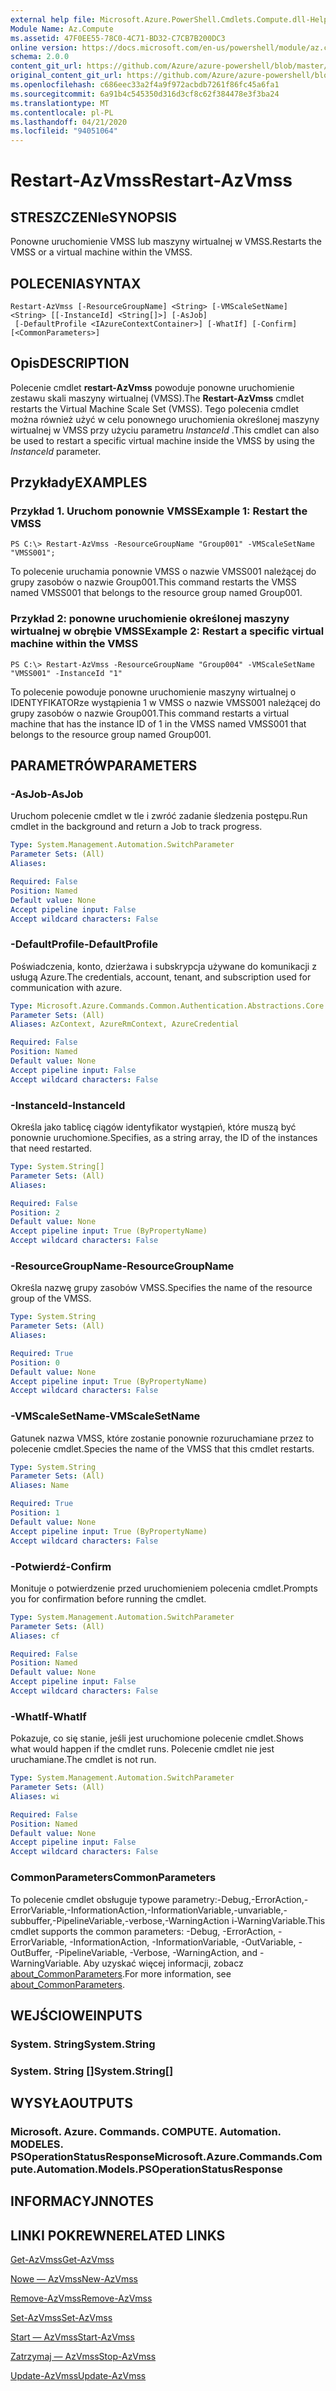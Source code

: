 ```yaml
---
external help file: Microsoft.Azure.PowerShell.Cmdlets.Compute.dll-Help.xml
Module Name: Az.Compute
ms.assetid: 47F0EE55-78C0-4C71-BD32-C7CB7B200DC3
online version: https://docs.microsoft.com/en-us/powershell/module/az.compute/restart-azvmss
schema: 2.0.0
content_git_url: https://github.com/Azure/azure-powershell/blob/master/src/Compute/Compute/help/Restart-AzVmss.md
original_content_git_url: https://github.com/Azure/azure-powershell/blob/master/src/Compute/Compute/help/Restart-AzVmss.md
ms.openlocfilehash: c686eec33a2f4a9f972acbdb7261f86fc45a6fa1
ms.sourcegitcommit: 6a91b4c545350d316d3cf8c62f384478e3f3ba24
ms.translationtype: MT
ms.contentlocale: pl-PL
ms.lasthandoff: 04/21/2020
ms.locfileid: "94051064"
---
```

# <span data-ttu-id="d37fd-101">Restart-AzVmss</span><span class="sxs-lookup"><span data-stu-id="d37fd-101">Restart-AzVmss</span></span>

## <span data-ttu-id="d37fd-102">STRESZCZENIe</span><span class="sxs-lookup"><span data-stu-id="d37fd-102">SYNOPSIS</span></span>
<span data-ttu-id="d37fd-103">Ponowne uruchomienie VMSS lub maszyny wirtualnej w VMSS.</span><span class="sxs-lookup"><span data-stu-id="d37fd-103">Restarts the VMSS or a virtual machine within the VMSS.</span></span>

## <span data-ttu-id="d37fd-104">POLECENIA</span><span class="sxs-lookup"><span data-stu-id="d37fd-104">SYNTAX</span></span>

```
Restart-AzVmss [-ResourceGroupName] <String> [-VMScaleSetName] <String> [[-InstanceId] <String[]>] [-AsJob]
 [-DefaultProfile <IAzureContextContainer>] [-WhatIf] [-Confirm] [<CommonParameters>]
```

## <span data-ttu-id="d37fd-105">Opis</span><span class="sxs-lookup"><span data-stu-id="d37fd-105">DESCRIPTION</span></span>
<span data-ttu-id="d37fd-106">Polecenie cmdlet **restart-AzVmss** powoduje ponowne uruchomienie zestawu skali maszyny wirtualnej (VMSS).</span><span class="sxs-lookup"><span data-stu-id="d37fd-106">The **Restart-AzVmss** cmdlet restarts the Virtual Machine Scale Set (VMSS).</span></span>
<span data-ttu-id="d37fd-107">Tego polecenia cmdlet można również użyć w celu ponownego uruchomienia określonej maszyny wirtualnej w VMSS przy użyciu parametru *InstanceId* .</span><span class="sxs-lookup"><span data-stu-id="d37fd-107">This cmdlet can also be used to restart a specific virtual machine inside the VMSS by using the *InstanceId* parameter.</span></span>

## <span data-ttu-id="d37fd-108">Przykłady</span><span class="sxs-lookup"><span data-stu-id="d37fd-108">EXAMPLES</span></span>

### <span data-ttu-id="d37fd-109">Przykład 1. Uruchom ponownie VMSS</span><span class="sxs-lookup"><span data-stu-id="d37fd-109">Example 1: Restart the VMSS</span></span>
```
PS C:\> Restart-AzVmss -ResourceGroupName "Group001" -VMScaleSetName "VMSS001";
```

<span data-ttu-id="d37fd-110">To polecenie uruchamia ponownie VMSS o nazwie VMSS001 należącej do grupy zasobów o nazwie Group001.</span><span class="sxs-lookup"><span data-stu-id="d37fd-110">This command restarts the VMSS named VMSS001 that belongs to the resource group named Group001.</span></span>

### <span data-ttu-id="d37fd-111">Przykład 2: ponowne uruchomienie określonej maszyny wirtualnej w obrębie VMSS</span><span class="sxs-lookup"><span data-stu-id="d37fd-111">Example 2: Restart a specific virtual machine within the VMSS</span></span>
```
PS C:\> Restart-AzVmss -ResourceGroupName "Group004" -VMScaleSetName "VMSS001" -InstanceId "1"
```

<span data-ttu-id="d37fd-112">To polecenie powoduje ponowne uruchomienie maszyny wirtualnej o IDENTYFIKATORze wystąpienia 1 w VMSS o nazwie VMSS001 należącej do grupy zasobów o nazwie Group001.</span><span class="sxs-lookup"><span data-stu-id="d37fd-112">This command restarts a virtual machine that has the instance ID of 1 in the VMSS named VMSS001 that belongs to the resource group named Group001.</span></span>

## <span data-ttu-id="d37fd-113">PARAMETRÓW</span><span class="sxs-lookup"><span data-stu-id="d37fd-113">PARAMETERS</span></span>

### <span data-ttu-id="d37fd-114">-AsJob</span><span class="sxs-lookup"><span data-stu-id="d37fd-114">-AsJob</span></span>
<span data-ttu-id="d37fd-115">Uruchom polecenie cmdlet w tle i zwróć zadanie śledzenia postępu.</span><span class="sxs-lookup"><span data-stu-id="d37fd-115">Run cmdlet in the background and return a Job to track progress.</span></span>

```yaml
Type: System.Management.Automation.SwitchParameter
Parameter Sets: (All)
Aliases:

Required: False
Position: Named
Default value: None
Accept pipeline input: False
Accept wildcard characters: False
```

### <span data-ttu-id="d37fd-116">-DefaultProfile</span><span class="sxs-lookup"><span data-stu-id="d37fd-116">-DefaultProfile</span></span>
<span data-ttu-id="d37fd-117">Poświadczenia, konto, dzierżawa i subskrypcja używane do komunikacji z usługą Azure.</span><span class="sxs-lookup"><span data-stu-id="d37fd-117">The credentials, account, tenant, and subscription used for communication with azure.</span></span>

```yaml
Type: Microsoft.Azure.Commands.Common.Authentication.Abstractions.Core.IAzureContextContainer
Parameter Sets: (All)
Aliases: AzContext, AzureRmContext, AzureCredential

Required: False
Position: Named
Default value: None
Accept pipeline input: False
Accept wildcard characters: False
```

### <span data-ttu-id="d37fd-118">-InstanceId</span><span class="sxs-lookup"><span data-stu-id="d37fd-118">-InstanceId</span></span>
<span data-ttu-id="d37fd-119">Określa jako tablicę ciągów identyfikator wystąpień, które muszą być ponownie uruchomione.</span><span class="sxs-lookup"><span data-stu-id="d37fd-119">Specifies, as a string array, the ID of the instances that need restarted.</span></span>

```yaml
Type: System.String[]
Parameter Sets: (All)
Aliases:

Required: False
Position: 2
Default value: None
Accept pipeline input: True (ByPropertyName)
Accept wildcard characters: False
```

### <span data-ttu-id="d37fd-120">-ResourceGroupName</span><span class="sxs-lookup"><span data-stu-id="d37fd-120">-ResourceGroupName</span></span>
<span data-ttu-id="d37fd-121">Określa nazwę grupy zasobów VMSS.</span><span class="sxs-lookup"><span data-stu-id="d37fd-121">Specifies the name of the resource group of the VMSS.</span></span>

```yaml
Type: System.String
Parameter Sets: (All)
Aliases:

Required: True
Position: 0
Default value: None
Accept pipeline input: True (ByPropertyName)
Accept wildcard characters: False
```

### <span data-ttu-id="d37fd-122">-VMScaleSetName</span><span class="sxs-lookup"><span data-stu-id="d37fd-122">-VMScaleSetName</span></span>
<span data-ttu-id="d37fd-123">Gatunek nazwa VMSS, które zostanie ponownie rozuruchamiane przez to polecenie cmdlet.</span><span class="sxs-lookup"><span data-stu-id="d37fd-123">Species the name of the VMSS that this cmdlet restarts.</span></span>

```yaml
Type: System.String
Parameter Sets: (All)
Aliases: Name

Required: True
Position: 1
Default value: None
Accept pipeline input: True (ByPropertyName)
Accept wildcard characters: False
```

### <span data-ttu-id="d37fd-124">-Potwierdź</span><span class="sxs-lookup"><span data-stu-id="d37fd-124">-Confirm</span></span>
<span data-ttu-id="d37fd-125">Monituje o potwierdzenie przed uruchomieniem polecenia cmdlet.</span><span class="sxs-lookup"><span data-stu-id="d37fd-125">Prompts you for confirmation before running the cmdlet.</span></span>

```yaml
Type: System.Management.Automation.SwitchParameter
Parameter Sets: (All)
Aliases: cf

Required: False
Position: Named
Default value: None
Accept pipeline input: False
Accept wildcard characters: False
```

### <span data-ttu-id="d37fd-126">-WhatIf</span><span class="sxs-lookup"><span data-stu-id="d37fd-126">-WhatIf</span></span>
<span data-ttu-id="d37fd-127">Pokazuje, co się stanie, jeśli jest uruchomione polecenie cmdlet.</span><span class="sxs-lookup"><span data-stu-id="d37fd-127">Shows what would happen if the cmdlet runs.</span></span> <span data-ttu-id="d37fd-128">Polecenie cmdlet nie jest uruchamiane.</span><span class="sxs-lookup"><span data-stu-id="d37fd-128">The cmdlet is not run.</span></span>

```yaml
Type: System.Management.Automation.SwitchParameter
Parameter Sets: (All)
Aliases: wi

Required: False
Position: Named
Default value: None
Accept pipeline input: False
Accept wildcard characters: False
```

### <span data-ttu-id="d37fd-129">CommonParameters</span><span class="sxs-lookup"><span data-stu-id="d37fd-129">CommonParameters</span></span>
<span data-ttu-id="d37fd-130">To polecenie cmdlet obsługuje typowe parametry:-Debug,-ErrorAction,-ErrorVariable,-InformationAction,-InformationVariable,-unvariable,-subbuffer,-PipelineVariable,-verbose,-WarningAction i-WarningVariable.</span><span class="sxs-lookup"><span data-stu-id="d37fd-130">This cmdlet supports the common parameters: -Debug, -ErrorAction, -ErrorVariable, -InformationAction, -InformationVariable, -OutVariable, -OutBuffer, -PipelineVariable, -Verbose, -WarningAction, and -WarningVariable.</span></span> <span data-ttu-id="d37fd-131">Aby uzyskać więcej informacji, zobacz [about_CommonParameters](http://go.microsoft.com/fwlink/?LinkID=113216).</span><span class="sxs-lookup"><span data-stu-id="d37fd-131">For more information, see [about_CommonParameters](http://go.microsoft.com/fwlink/?LinkID=113216).</span></span>

## <span data-ttu-id="d37fd-132">WEJŚCIOWE</span><span class="sxs-lookup"><span data-stu-id="d37fd-132">INPUTS</span></span>

### <span data-ttu-id="d37fd-133">System. String</span><span class="sxs-lookup"><span data-stu-id="d37fd-133">System.String</span></span>

### <span data-ttu-id="d37fd-134">System. String []</span><span class="sxs-lookup"><span data-stu-id="d37fd-134">System.String[]</span></span>

## <span data-ttu-id="d37fd-135">WYSYŁA</span><span class="sxs-lookup"><span data-stu-id="d37fd-135">OUTPUTS</span></span>

### <span data-ttu-id="d37fd-136">Microsoft. Azure. Commands. COMPUTE. Automation. MODELES. PSOperationStatusResponse</span><span class="sxs-lookup"><span data-stu-id="d37fd-136">Microsoft.Azure.Commands.Compute.Automation.Models.PSOperationStatusResponse</span></span>

## <span data-ttu-id="d37fd-137">INFORMACYJN</span><span class="sxs-lookup"><span data-stu-id="d37fd-137">NOTES</span></span>

## <span data-ttu-id="d37fd-138">LINKI POKREWNE</span><span class="sxs-lookup"><span data-stu-id="d37fd-138">RELATED LINKS</span></span>

[<span data-ttu-id="d37fd-139">Get-AzVmss</span><span class="sxs-lookup"><span data-stu-id="d37fd-139">Get-AzVmss</span></span>](./Get-AzVmss.md)

[<span data-ttu-id="d37fd-140">Nowe — AzVmss</span><span class="sxs-lookup"><span data-stu-id="d37fd-140">New-AzVmss</span></span>](./New-AzVmss.md)

[<span data-ttu-id="d37fd-141">Remove-AzVmss</span><span class="sxs-lookup"><span data-stu-id="d37fd-141">Remove-AzVmss</span></span>](./Remove-AzVmss.md)

[<span data-ttu-id="d37fd-142">Set-AzVmss</span><span class="sxs-lookup"><span data-stu-id="d37fd-142">Set-AzVmss</span></span>](./Set-AzVmss.md)

[<span data-ttu-id="d37fd-143">Start — AzVmss</span><span class="sxs-lookup"><span data-stu-id="d37fd-143">Start-AzVmss</span></span>](./Start-AzVmss.md)

[<span data-ttu-id="d37fd-144">Zatrzymaj — AzVmss</span><span class="sxs-lookup"><span data-stu-id="d37fd-144">Stop-AzVmss</span></span>](./Stop-AzVmss.md)

[<span data-ttu-id="d37fd-145">Update-AzVmss</span><span class="sxs-lookup"><span data-stu-id="d37fd-145">Update-AzVmss</span></span>](./Update-AzVmss.md)


